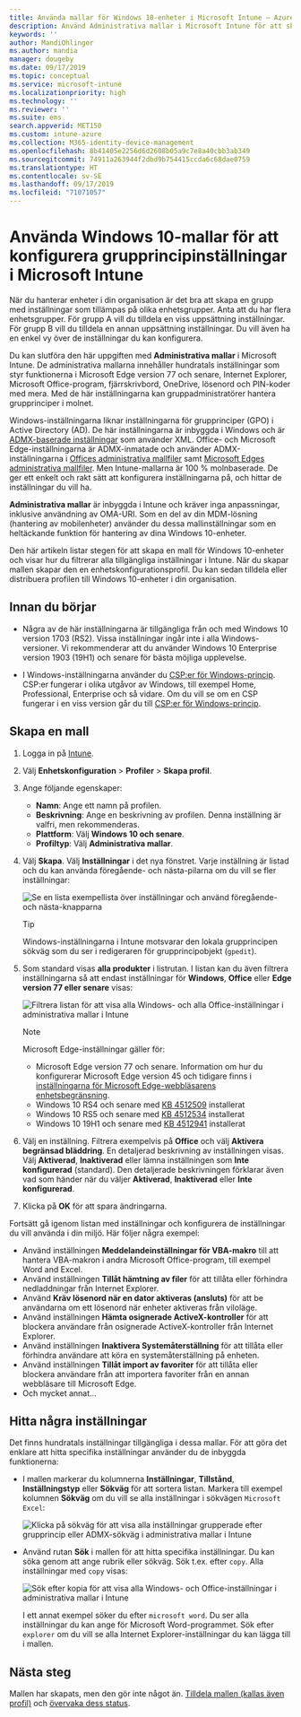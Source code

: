 ```yaml
---
title: Använda mallar för Windows 10-enheter i Microsoft Intune – Azure | Microsoft Docs
description: Använd Administrativa mallar i Microsoft Intune för att skapa grupper med inställningar för Windows 10-enheter. Med dessa inställningar i en enhetskonfigurationsprofil kan du styra Office-program, Microsoft Edge, säkra funktioner i Internet Explorer, styra åtkomst till OneDrive, använda fjärrskrivbordsfunktioner, aktivera automatisk uppspelning, ange energisparinställningar, använda HTTP-utskrifter, använda olika alternativ för användarinloggning samt styra händelseloggens storlek.
keywords: ''
author: MandiOhlinger
ms.author: mandia
manager: dougeby
ms.date: 09/17/2019
ms.topic: conceptual
ms.service: microsoft-intune
ms.localizationpriority: high
ms.technology: ''
ms.reviewer: ''
ms.suite: ems
search.appverid: MET150
ms.custom: intune-azure
ms.collection: M365-identity-device-management
ms.openlocfilehash: 8b41405e2256d6d2608b05a9c7e8a40cbb3ab349
ms.sourcegitcommit: 74911a263944f2dbd9b754415ccda6c68dae0759
ms.translationtype: HT
ms.contentlocale: sv-SE
ms.lasthandoff: 09/17/2019
ms.locfileid: "71071057"
---
```

# <a name="use-windows-10-templates-to-configure-group-policy-settings-in-microsoft-intune"></a>Använda Windows 10-mallar för att konfigurera grupprincipinställningar i Microsoft Intune

När du hanterar enheter i din organisation är det bra att skapa en grupp med inställningar som tillämpas på olika enhetsgrupper. Anta att du har flera enhetsgrupper. För grupp A vill du tilldela en viss uppsättning inställningar. För grupp B vill du tilldela en annan uppsättning inställningar. Du vill även ha en enkel vy över de inställningar du kan konfigurera.

Du kan slutföra den här uppgiften med **Administrativa mallar** i Microsoft Intune. De administrativa mallarna innehåller hundratals inställningar som styr funktionerna i Microsoft Edge version 77 och senare, Internet Explorer, Microsoft Office-program, fjärrskrivbord, OneDrive, lösenord och PIN-koder med mera. Med de här inställningarna kan gruppadministratörer hantera grupprinciper i molnet.

Windows-inställningarna liknar inställningarna för grupprinciper (GPO) i Active Directory (AD). De här inställningarna är inbyggda i Windows och är [ADMX-baserade inställningar](https://docs.microsoft.com/windows/client-management/mdm/understanding-admx-backed-policies) som använder XML. Office- och Microsoft Edge-inställningarna är ADMX-inmatade och använder ADMX-inställningarna i [Offices administrativa mallfiler](https://www.microsoft.com/download/details.aspx?id=49030) samt [Microsoft Edges administrativa mallfiler](https://www.microsoftedgeinsider.com/enterprise). Men Intune-mallarna är 100 % molnbaserade. De ger ett enkelt och rakt sätt att konfigurera inställningarna på, och hittar de inställningar du vill ha.

**Administrativa mallar** är inbyggda i Intune och kräver inga anpassningar, inklusive användning av OMA-URI. Som en del av din MDM-lösning (hantering av mobilenheter) använder du dessa mallinställningar som en heltäckande funktion för hantering av dina Windows 10-enheter.

Den här artikeln listar stegen för att skapa en mall för Windows 10-enheter och visar hur du filtrerar alla tillgängliga inställningar i Intune. När du skapar mallen skapar den en enhetskonfigurationsprofil. Du kan sedan tilldela eller distribuera profilen till Windows 10-enheter i din organisation.

## <a name="before-you-begin"></a>Innan du börjar

- Några av de här inställningarna är tillgängliga från och med Windows 10 version 1703 (RS2). Vissa inställningar ingår inte i alla Windows-versioner. Vi rekommenderar att du använder Windows 10 Enterprise version 1903 (19H1) och senare för bästa möjliga upplevelse.

- I Windows-inställningarna använder du [CSP:er för Windows-princip](https://docs.microsoft.com/windows/client-management/mdm/policy-configuration-service-provider#admx-backed-policies). CSP:er fungerar i olika utgåvor av Windows, till exempel Home, Professional, Enterprise och så vidare. Om du vill se om en CSP fungerar i en viss version går du till [CSP:er för Windows-princip](https://docs.microsoft.com/windows/client-management/mdm/policy-configuration-service-provider#admx-backed-policies).

## <a name="create-a-template"></a>Skapa en mall

1. Logga in på [Intune](https://go.microsoft.com/fwlink/?linkid=2090973).
2. Välj **Enhetskonfiguration** > **Profiler** > **Skapa profil**.
3. Ange följande egenskaper:

    - **Namn**: Ange ett namn på profilen.
    - **Beskrivning**: Ange en beskrivning av profilen. Denna inställning är valfri, men rekommenderas.
    - **Plattform**: Välj **Windows 10 och senare**.
    - **Profiltyp**: Välj **Administrativa mallar**.

4. Välj **Skapa**. Välj **Inställningar** i det nya fönstret. Varje inställning är listad och du kan använda föregående- och nästa-pilarna om du vill se fler inställningar:

    ![Se en lista exempellista över inställningar och använd föregående- och nästa-knapparna](./media/administrative-templates-windows/administrative-templates-sample-settings-list.png)

    > [!TIP]
    > Windows-inställningarna i Intune motsvarar den lokala grupprincipen sökväg som du ser i redigeraren för grupprincipobjekt (`gpedit`).

5. Som standard visas **alla produkter** i listrutan. I listan kan du även filtrera inställningarna så att endast inställningar för **Windows**, **Office** eller **Edge version 77 eller senare** visas:

    ![Filtrera listan för att visa alla Windows- och alla Office-inställningar i administrativa mallar i Intune](./media/administrative-templates-windows/administrative-templates-choose-windows-office-all-products.png)

    > [!NOTE]
    > Microsoft Edge-inställningar gäller för:
    >
    > - Microsoft Edge version 77 och senare. Information om hur du konfigurerar Microsoft Edge version 45 och tidigare finns i [inställningarna för Microsoft Edge-webbläsarens enhetsbegränsning](device-restrictions-windows-10.md#microsoft-edge-browser).
    > - Windows 10 RS4 och senare med [KB 4512509](https://support.microsoft.com/kb/4512509) installerat
    > - Windows 10 RS5 och senare med [KB 4512534](https://support.microsoft.com/kb/4512534) installerat
    > - Windows 10 19H1 och senare med [KB 4512941](https://support.microsoft.com/kb/4512941) installerat

6. Välj en inställning. Filtrera exempelvis på **Office** och välj **Aktivera begränsad bläddring**. En detaljerad beskrivning av inställningen visas. Välj **Aktiverad**, **Inaktiverad** eller lämna inställningen som **Inte konfigurerad** (standard). Den detaljerade beskrivningen förklarar även vad som händer när du väljer **Aktiverad**, **Inaktiverad** eller **Inte konfigurerad**.
7. Klicka på **OK** för att spara ändringarna.

Fortsätt gå igenom listan med inställningar och konfigurera de inställningar du vill använda i din miljö. Här följer några exempel:

- Använd inställningen **Meddelandeinställningar för VBA-makro** till att hantera VBA-makron i andra Microsoft Office-program, till exempel Word and Excel.
- Använd inställningen **Tillåt hämtning av filer** för att tillåta eller förhindra nedladdningar från Internet Explorer.
- Använd **Kräv lösenord när en dator aktiveras (ansluts)** för att be användarna om ett lösenord när enheter aktiveras från viloläge.
- Använd inställningen **Hämta osignerade ActiveX-kontroller** för att blockera användare från osignerade ActiveX-kontroller från Internet Explorer.
- Använd inställningen **Inaktivera Systemåterställning** för att tillåta eller förhindra användare att köra en systemåterställning på enheten.
- Använd inställningen **Tillåt import av favoriter** för att tillåta eller blockera användare från att importera favoriter från en annan webbläsare till Microsoft Edge.
- Och mycket annat...

## <a name="find-some-settings"></a>Hitta några inställningar

Det finns hundratals inställningar tillgängliga i dessa mallar. För att göra det enklare att hitta specifika inställningar använder du de inbyggda funktionerna:

- I mallen markerar du kolumnerna **Inställningar**, **Tillstånd**, **Inställningstyp** eller **Sökväg** för att sortera listan. Markera till exempel kolumnen **Sökväg** om du vill se alla inställningar i sökvägen `Microsoft Excel`:

  ![Klicka på sökväg för att visa alla inställningar grupperade efter grupprincip eller ADMX-sökväg i administrativa mallar i Intune](./media/administrative-templates-windows/path-filter-shows-excel-options.png)

- Använd rutan **Sök** i mallen för att hitta specifika inställningar. Du kan söka genom att ange rubrik eller sökväg. Sök t.ex. efter `copy`. Alla inställningar med `copy` visas:

  ![Sök efter kopia för att visa alla Windows- och Office-inställningar i administrativa mallar i Intune](./media/administrative-templates-windows/search-copy-settings.png) 

  I ett annat exempel söker du efter `microsoft word`. Du ser alla inställningar du kan ange för Microsoft Word-programmet. Sök efter `explorer` om du vill se alla Internet Explorer-inställningar du kan lägga till i mallen.

## <a name="next-steps"></a>Nästa steg

Mallen har skapats, men den gör inte något än. [Tilldela mallen (kallas även profil)](device-profile-assign.md) och [övervaka dess status](device-profile-monitor.md).
